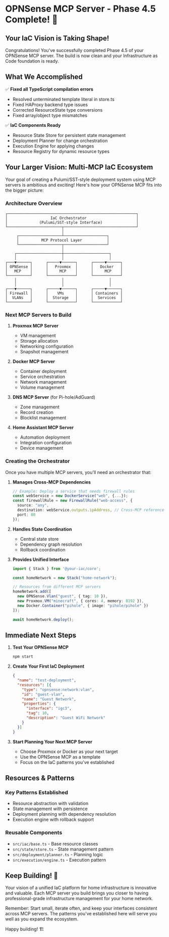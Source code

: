 # OPNSense MCP Server - Phase 4.5 Complete! 🎉

## Your IaC Vision is Taking Shape!

Congratulations! You've successfully completed Phase 4.5 of your OPNSense MCP server. The build is now clean and your Infrastructure as Code foundation is ready.

## What We Accomplished

✅ **Fixed all TypeScript compilation errors**
- Resolved unterminated template literal in store.ts
- Fixed HAProxy backend type issues
- Corrected ResourceState type conversions
- Fixed array/object type mismatches

✅ **IaC Components Ready**
- Resource State Store for persistent state management
- Deployment Planner for change orchestration
- Execution Engine for applying changes
- Resource Registry for dynamic resource types

## Your Larger Vision: Multi-MCP IaC Ecosystem

Your goal of creating a Pulumi/SST-style deployment system using MCP servers is ambitious and exciting! Here's how your OPNSense MCP fits into the bigger picture:

### Architecture Overview
```
┌─────────────────────────────────────────────────────────┐
│                   IaC Orchestrator                      │
│              (Pulumi/SST-style Interface)               │
└────────────────────────┬────────────────────────────────┘
                         │
     ┌───────────────────┴───────────────────┐
     │          MCP Protocol Layer           │
     └───────────────────┬───────────────────┘
                         │
    ┌────────────────────┼────────────────────┐
    │                    │                    │
┌───▼──────┐      ┌─────▼──────┐      ┌─────▼──────┐
│ OPNSense │      │   Proxmox  │      │   Docker   │
│   MCP    │      │     MCP    │      │     MCP    │
└──────────┘      └────────────┘      └────────────┘
    │                    │                    │
    │                    │                    │
┌───▼──────┐      ┌─────▼──────┐      ┌─────▼──────┐
│ Firewall │      │    VMs     │      │ Containers │
│  VLANs   │      │  Storage   │      │  Services  │
└──────────┘      └────────────┘      └────────────┘
```

### Next MCP Servers to Build

1. **Proxmox MCP Server**
   - VM management
   - Storage allocation
   - Networking configuration
   - Snapshot management

2. **Docker MCP Server**
   - Container deployment
   - Service orchestration
   - Network management
   - Volume management

3. **DNS MCP Server** (for Pi-hole/AdGuard)
   - Zone management
   - Record creation
   - Blocklist management

4. **Home Assistant MCP Server**
   - Automation deployment
   - Integration configuration
   - Device management

### Creating the Orchestrator

Once you have multiple MCP servers, you'll need an orchestrator that:

1. **Manages Cross-MCP Dependencies**
   ```typescript
   // Example: Deploy a service that needs firewall rules
   const webService = new DockerService("web", {...});
   const firewallRule = new FirewallRule("web-access", {
     source: "any",
     destination: webService.outputs.ipAddress, // Cross-MCP reference
     port: 80
   });
   ```

2. **Handles State Coordination**
   - Central state store
   - Dependency graph resolution
   - Rollback coordination

3. **Provides Unified Interface**
   ```typescript
   import { Stack } from '@your-iac/core';
   
   const homeNetwork = new Stack("home-network");
   
   // Resources from different MCP servers
   homeNetwork.add([
     new OPNSense.Vlan("guest", { tag: 10 }),
     new Proxmox.VM("minecraft", { cores: 4, memory: 8192 }),
     new Docker.Container("pihole", { image: "pihole/pihole" })
   ]);
   
   await homeNetwork.deploy();
   ```

## Immediate Next Steps

1. **Test Your OPNSense MCP**
   ```bash
   npm start
   ```

2. **Create Your First IaC Deployment**
   ```json
   {
     "name": "test-deployment",
     "resources": [{
       "type": "opnsense:network:vlan",
       "id": "guest-vlan",
       "name": "Guest Network",
       "properties": {
         "interface": "igc3",
         "tag": 10,
         "description": "Guest WiFi Network"
       }
     }]
   }
   ```

3. **Start Planning Your Next MCP Server**
   - Choose Proxmox or Docker as your next target
   - Use the OPNSense MCP as a template
   - Focus on the IaC patterns you've established

## Resources & Patterns

### Key Patterns Established
- Resource abstraction with validation
- State management with persistence
- Deployment planning with dependency resolution
- Execution engine with rollback support

### Reusable Components
- `src/iac/base.ts` - Base resource classes
- `src/state/store.ts` - State management pattern
- `src/deployment/planner.ts` - Planning logic
- `src/execution/engine.ts` - Execution pattern

## Keep Building! 🚀

Your vision of a unified IaC platform for home infrastructure is innovative and valuable. Each MCP server you build brings you closer to having professional-grade infrastructure management for your home network.

Remember: Start small, iterate often, and keep your interfaces consistent across MCP servers. The patterns you've established here will serve you well as you expand the ecosystem.

Happy building! 🏗️
